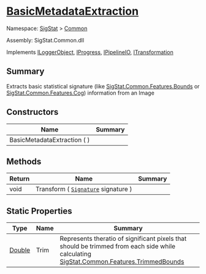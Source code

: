 # [BasicMetadataExtraction](./BasicMetadataExtraction.md)

Namespace: [SigStat]() > [Common](./README.md)

Assembly: SigStat.Common.dll

Implements [ILoggerObject](./ILoggerObject.md), [IProgress](./Helpers/IProgress.md), [IPipelineIO](./Pipeline/IPipelineIO.md), [ITransformation](./ITransformation.md)

## Summary
Extracts basic statistical signature (like [SigStat.Common.Features.Bounds](https://github.com/hargitomi97/sigstat/blob/master/docs/md/SigStat/Common/Features.md) or [SigStat.Common.Features.Cog](https://github.com/hargitomi97/sigstat/blob/master/docs/md/SigStat/Common/Features.md)) information from an Image

## Constructors

| Name | Summary | 
| --- | --- | 
| BasicMetadataExtraction (  ) |  | 


## Methods

| Return | Name | Summary | 
| --- | --- | --- | 
| void | Transform ( [`Signature`](./Signature.md) signature ) |  | 


## Static Properties

| Type | Name | Summary | 
| --- | --- | --- | 
| [Double](https://docs.microsoft.com/en-us/dotnet/api/System.Double) | Trim | Represents theratio of significant pixels that should be trimmed  from each side while calculating [SigStat.Common.Features.TrimmedBounds](https://github.com/hargitomi97/sigstat/blob/master/docs/md/SigStat/Common/Features.md) | 


